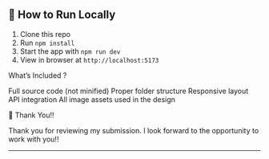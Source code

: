
## 🚀 How to Run Locally

1. Clone this repo
2. Run `npm install`
3. Start the app with `npm run dev`
4. View in browser at `http://localhost:5173`

 What’s Included ?

 Full source code (not minified)
 Proper folder structure
 Responsive layout
 API integration
 All image assets used in the design

 🙏 Thank You!!

Thank you for reviewing my submission. I look forward to the opportunity to work with you!!

---
